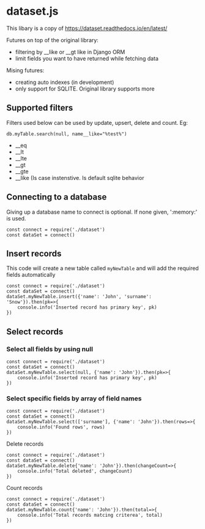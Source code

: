 # dataset.js

This libary is a copy of https://dataset.readthedocs.io/en/latest/ 

Futures on top of the original library:
 - filtering by __like or __gt like in Django ORM
 - limit fields you want to have returned while fetching data 

Mising futures:
 - creating auto indexes (in development)
 - only support for SQLITE. Original library supports more 

## Supported filters
Filters used below can be used by update, upsert, delete and count. Eg:
```
db.myTable.search(null, name__like="%test%")
```
 - __eq
 - __lt
 - __lte
 - __gt
 - __gte
 - __like (Is case instenstive. Is default sqlite behavior



## Connecting to a database
Giving up a database name to connect is optional. If none given, ':memory:' is used.
```
const connect = require('./dataset')
const dataSet = connect()
```

## Insert records
This code will create a new table called `myNewTable` and will add the required fields automatically
```
const connect = require('./dataset')
const dataSet = connect()
dataSet.myNewTable.insert({'name': 'John', 'surname': 'Snow'}).then(pk=>{
    console.info('Inserted record has primary key', pk)
})
```

## Select records
### Select all fields by using null
```
const connect = require('./dataset')
const dataSet = connect()
dataSet.myNewTable.select(null, {'name': 'John'}).then(pk=>{
    console.info('Inserted record has primary key', pk)
})
```
### Select specific fields by array of field names
```
const connect = require('./dataset')
const dataSet = connect()
dataSet.myNewTable.select(['surname'], {'name': 'John'}).then(rows=>{
    console.info('Found rows', rows)
})
```

Delete records
```
const connect = require('./dataset')
const dataSet = connect()
dataSet.myNewTable.delete{'name': 'John'}).then(changeCount=>{
    console.info('Total deleted', changeCount)
})
```

Count records
```
const connect = require('./dataset')
const dataSet = connect()
dataSet.myNewTable.count{'name': 'John'}).then(total=>{
    console.info('Total records matcing criterea', total)
})
```
